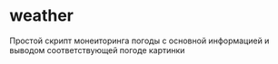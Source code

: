 # weather

Простой скрипт монеиторинга погоды с основной информацией и выводом соответствующей погоде картинки
